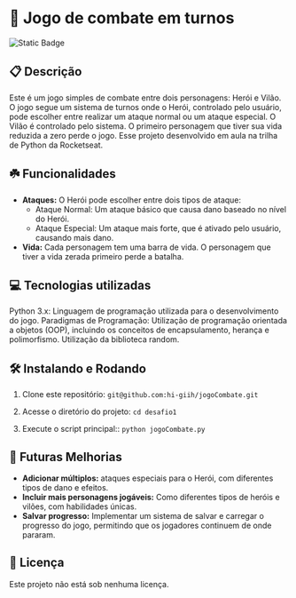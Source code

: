 # 👾 Jogo de combate em turnos

![Static Badge](https://img.shields.io/badge/status-Active-gren?style=for-the-badge)


## 📋 Descrição

 Este é um jogo simples de combate entre dois personagens: Herói e Vilão. O jogo segue um sistema de turnos onde o Herói, controlado pelo usuário, pode escolher entre realizar um ataque normal ou um ataque especial. O Vilão é controlado pelo sistema. O primeiro personagem que tiver sua vida reduzida a zero perde o jogo.
 Esse projeto desenvolvido em aula na trilha de Python da Rocketseat.

## ☘️ Funcionalidades
 
- **Ataques:** O Herói pode escolher entre dois tipos de ataque:
  * Ataque Normal: Um ataque básico que causa dano baseado no nível do Herói.
  * Ataque Especial: Um ataque mais forte, que é ativado pelo usuário, causando mais dano.
- **Vida:** Cada personagem tem uma barra de vida. O personagem que tiver a vida zerada primeiro perde a batalha.


## 💻 Tecnologias utilizadas

 Python 3.x: Linguagem de programação utilizada para o desenvolvimento do jogo.
 Paradigmas de Programação: Utilização de programação orientada a objetos (OOP), incluindo os conceitos de encapsulamento, herança e polimorfismo.
 Utilização da biblioteca random.

## 🛠️ Instalando e Rodando

1. Clone este repositório: `git@github.com:hi-giih/jogoCombate.git`

2. Acesse o diretório do projeto: `cd desafio1`

3. Execute o script principal:: `python jogoCombate.py`

## 📌 Futuras Melhorias

- **Adicionar múltiplos:** ataques especiais para o Herói, com diferentes tipos de dano e efeitos.
- **Incluir mais personagens jogáveis:** Como diferentes tipos de heróis e vilões, com habilidades únicas.
- **Salvar progresso:** Implementar um sistema de salvar e carregar o progresso do jogo, permitindo que os jogadores continuem de onde pararam.

## 📜 Licença 

Este projeto não está sob nenhuma licença.
